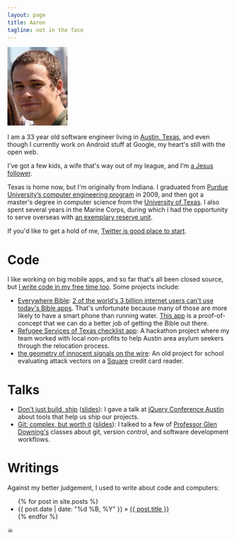 ```yaml
---
layout: page
title: Aaron
tagline: not in the face
---
```


<img class="me" src="/assets/images/aaron.jpg" />

I am a <span id="my-age">33</span> year old software engineer living in [Austin,
Texas][where], and even though I currently work on Android stuff at Google,
my heart's still with the open web.

I've got a few kids, a wife that's way out of my league, and I’m [a Jesus
follower][bible].

Texas is home now, but I'm originally from Indiana. I graduated from [Purdue
University’s computer engineering program][puece] in 2009, and then got a
master's degree in computer science from the [University of Texas][utcs]. I also
spent several years in the Marine Corps, during which i had the opportunity to
serve overseas with [an exemplary reserve unit][det1comm].

If you'd like to get a hold of me, [Twitter is good place to start][twitter].

# Code

I like working on big mobile apps, and so far that's all been closed source, but [I write code in my free time too][the_hubs]. Some projects include:

 - [Everywhere Bible][]: [2 of the world's 3 billion internet users can't use today's Bible apps][everywherebible_splash]. That's unfortunate because many of those are more likely to have a smart phone than running water. [This app][everywherebible_app] is a proof-of-concept that we can do a better job of getting the Bible out there.
- [Refugee Services of Texas checklist app][rst_checklist]: A hackathon project where my team worked with local non-profits to help Austin area asylum seekers through the relocation process.
- [the geometry of innocent signals on the wire][geom]: An old project for school evaluating attack vectors on a [Square][] credit card reader.

# Talks

 - [Don't just build, ship][shipit] ([slides][shipit-slides]): I gave a talk at
   [jQuery Conference Austin][jqconf] about tools that help us ship our
   projects.
 - [Git: complex, but worth it][git-talk] ([slides][git-talk-slides]): I talked
   to a few of [Professor Glen Downing's][gpd] classes about git, version
   control, and software development workflows.

# Writings

Against my better judgement, I used to write about code and computers:

<ul class="posts none">
  {% for post in site.posts %}
    <li><span class="date">{{ post.date | date: "%d %B, %Y" }}</span> &raquo; <a href="{{ BASE_PATH }}{{ post.url }}">{{ post.title }}</a></li>
  {% endfor %}
</ul>

<div class="here-be-pyrates">☠</div>


[where]: https://maps.google.com/?ll=30.317321,-97.748709&spn=0.076612,0.055189&t=m&z=14
[employer]: http://www.amazon.com
[bible]: http://biblia.com/books/esv/Jn13.35
[puece]: https://engineering.purdue.edu/ECE/
[utcs]: http://www.cs.utexas.edu/
[det1comm]: http://www.facebook.com/pages/Detachment-1-Communications-Company/302302460425
[twitter]: http://twitter.com/aaronj1335
[the_hubs]: https://github.com/aaronj1335
[csi]: https://github.com/aaronj1335/csi
[npm]: https://npmjs.org/
[tjs]: http://aaronj1335.github.com/t-js/
[geom]: https://github.com/aaronj1335/the-geometry-of-innocent-signals-on-the-wire
[square]: https://squareup.com/
[jqconf]: http://events.jquery.org/2013/austin/
[gpd]: https://www.cs.utexas.edu/users/downing/
[shipit]: https://github.com/aaronj1335/shipit
[shipit-slides]: http://aaronstacy.com/shipit/
[git-talk]: https://github.com/aaronj1335/git-complex-but-worth-it
[git-talk-slides]: http://aaronstacy.com/git-complex-but-worth-it/
[this guy]: http://aaronstacy.com/anderson-davids-growth-chart/
[Everywhere Bible]: https://github.com/everywherebible/app
[everywherebible_splash]: https://everywherebible.org
[everywherebible_app]: https://en.everywherebible.org
[rst_checklist]: https://github.com/g11x/checklistapp
